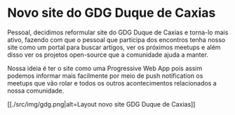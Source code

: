 # Novo site do GDG Duque de Caxias

Pessoal, decidimos reformular site do GDG Duque de Caxias e torna-lo mais ativo,
fazendo com que o pessoal que participa dos encontros tenha nosso site como um
portal para buscar artigos, ver os próximos meetups e além disso ver os projetos
open-source que a comunidade ajuda a manter.

Nossa ideia é ter o site como uma Progressive Web App pois assim podemos informar
mais facilmente por meio de push notification os meetups que vão rolar e todos os
outros acontecimentos relacionados a nossa comunidade.

[[./src/img/gdg.png|alt=Layout novo site GDG Duque de Caxias]]
